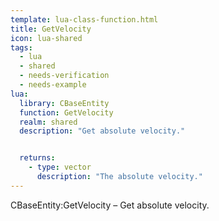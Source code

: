 ```yaml
---
template: lua-class-function.html
title: GetVelocity
icon: lua-shared
tags:
  - lua
  - shared
  - needs-verification
  - needs-example
lua:
  library: CBaseEntity
  function: GetVelocity
  realm: shared
  description: "Get absolute velocity."


  returns:
    - type: vector
      description: "The absolute velocity."
---
```


<div class="lua__search__keywords">
CBaseEntity:GetVelocity &#x2013; Get absolute velocity.
</div>
